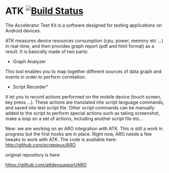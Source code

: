 ATK  [![Build Status](https://travis-ci.org/Orange-OpenSource/ATK.png)](https://travis-ci.org/Orange-OpenSource/ATK) 
===

The Accelerator Test Kit is a software designed for testing applications on Android devices.

ATK measures device resources consumption (cpu, power, memory etc ...) in real-time, and then provides graph report (pdf and html format) as a result. It is basically made of two parts:

+ Graph Analyzer

 This tool enables you to map together different sources of data graph and events in order to perform correlation.

+ Script Recorder"

 It let you to record actions performed on the mobile device (touch screen, key press ...). These actions are translated into script language commands, and saved into test script file. Other script commands can be manually added to the script to perform special actions such as taking screenshot, make a loop on a set of actions, including another script file etc...

New: we are working on an ARO integration with ATK. This is still a work in progress but the first hooks are in place. Right now, ARO needs a few tweaks to work with ATK. The code is available here:
http://github.com/pcrepieux/ARO

original repository is here:

https://github.com/attdevsupport/ARO

